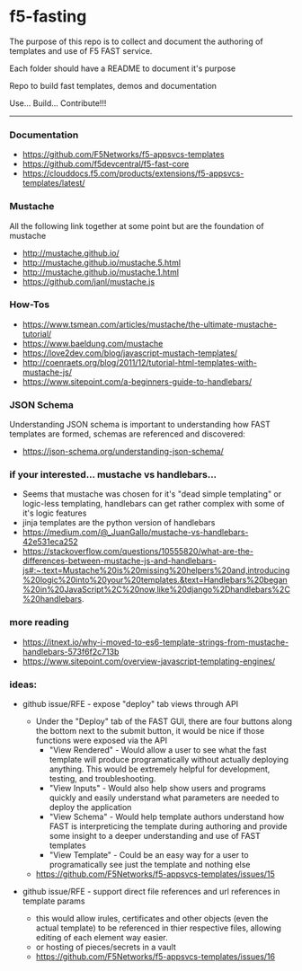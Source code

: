 # f5-fasting

The purpose of this repo is to collect and document the authoring of templates and use of F5 FAST service.

Each folder should have a README to document it's purpose

Repo to build fast templates, demos and documentation

Use... Build... Contribute!!!

---

### Documentation

- https://github.com/F5Networks/f5-appsvcs-templates
- https://github.com/f5devcentral/f5-fast-core
- https://clouddocs.f5.com/products/extensions/f5-appsvcs-templates/latest/

### Mustache

All the following link together at some point but are the foundation of mustache

- http://mustache.github.io/
- http://mustache.github.io/mustache.5.html
- http://mustache.github.io/mustache.1.html
- https://github.com/janl/mustache.js


### How-Tos

- https://www.tsmean.com/articles/mustache/the-ultimate-mustache-tutorial/
- https://www.baeldung.com/mustache
- https://love2dev.com/blog/javascript-mustach-templates/
- http://coenraets.org/blog/2011/12/tutorial-html-templates-with-mustache-js/
- https://www.sitepoint.com/a-beginners-guide-to-handlebars/

### JSON Schema

Understanding JSON schema is important to understanding how FAST templates are formed, schemas are referenced and discovered:

- https://json-schema.org/understanding-json-schema/

### if your interested... mustache vs handlebars...

- Seems that mustache was chosen for it's "dead simple templating" or logic-less templating, handlebars can get rather complex with some of it's logic features
- jinja templates are the python version of handlebars
- https://medium.com/@_JuanGallo/mustache-vs-handlebars-42e531eca252
- https://stackoverflow.com/questions/10555820/what-are-the-differences-between-mustache-js-and-handlebars-js#:~:text=Mustache%20is%20missing%20helpers%20and,introducing%20logic%20into%20your%20templates.&text=Handlebars%20began%20in%20JavaScript%2C%20now,like%20django%2Dhandlebars%2C%20handlebars.

### more reading

- https://itnext.io/why-i-moved-to-es6-template-strings-from-mustache-handlebars-573f6f2c713b
- https://www.sitepoint.com/overview-javascript-templating-engines/

### ideas:

- github issue/RFE - expose "deploy" tab views through API 
    - Under the "Deploy" tab of the FAST GUI, there are four buttons along the bottom next to the submit button, it would be nice if those functions were exposed via the API
        - "View Rendered" - Would allow a user to see what the fast template will produce programatically without actually deploying anything.  This would be extremely helpful for development, testing, and troubleshooting.
        - "View Inputs" - Would also help show users and programs quickly and easily understand what parameters are needed to deploy the application
        - "View Schema" - Would help template authors understand how FAST is interpreticing the template during authoring and provide some insight to a deeper understanding and use of FAST templates
        - "View Template" - Could be an easy way for a user to programatically see just the template and nothing else
    - https://github.com/F5Networks/f5-appsvcs-templates/issues/15


- github issue/RFE - support direct file references and url references in template params
    - this would allow irules, certificates and other objects (even the actual template) to be referenced in thier respective files, allowing editing of each element way easier.
    - or hosting of pieces/secrets in a vault
    - https://github.com/F5Networks/f5-appsvcs-templates/issues/16